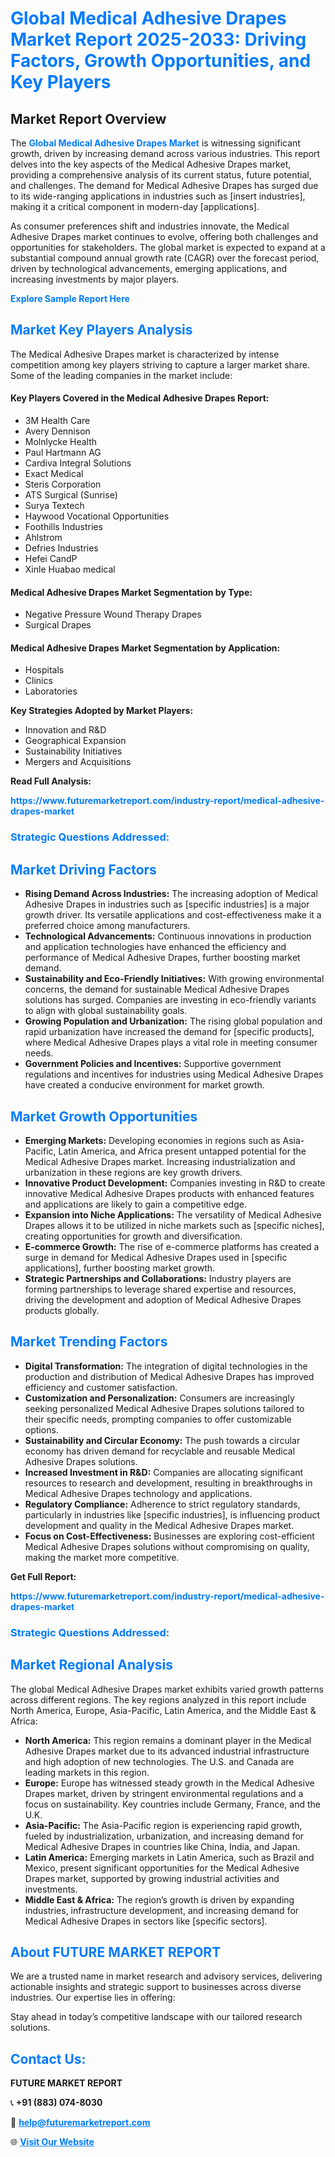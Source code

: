 <h1 style="color: #007BFF;">Global Medical Adhesive Drapes Market Report 2025-2033: Driving Factors, Growth Opportunities, and Key Players</h1>

<section id="overview">
<h2>Market Report Overview</h2>
<p>The <a href="https://www.futuremarketreport.com/industry-report/medical-adhesive-drapes-market" style="color: #007BFF; text-decoration: none;"><strong>Global Medical Adhesive Drapes Market</strong></a> is witnessing significant growth, driven by increasing demand across various industries. This report delves into the key aspects of the Medical Adhesive Drapes market, providing a comprehensive analysis of its current status, future potential, and challenges. The demand for Medical Adhesive Drapes has surged due to its wide-ranging applications in industries such as [insert industries], making it a critical component in modern-day [applications].</p>
<p>As consumer preferences shift and industries innovate, the Medical Adhesive Drapes market continues to evolve, offering both challenges and opportunities for stakeholders. The global market is expected to expand at a substantial compound annual growth rate (CAGR) over the forecast period, driven by technological advancements, emerging applications, and increasing investments by major players.</p>
</section>

<section id="overview">
<p><a href="https://www.futuremarketreport.com/request-sample/reportId=55883" style="color: #007BFF; text-decoration: none;"><strong>Explore Sample Report Here</strong></a></p>
</section>

<section id="key-players">
<h2 style="color: #007BFF;">Market Key Players Analysis</h2>
<p>The Medical Adhesive Drapes market is characterized by intense competition among key players striving to capture a larger market share. Some of the leading companies in the market include:</p>
<h4>Key Players Covered in the Medical Adhesive Drapes Report:</h4>
<ul><li>3M Health Care</li><li>Avery Dennison</li><li>Molnlycke Health</li><li>Paul Hartmann AG</li><li>Cardiva Integral Solutions</li><li>Exact Medical</li><li>Steris Corporation</li><li>ATS Surgical (Sunrise)</li><li>Surya Textech</li><li>Haywood Vocational Opportunities</li><li>Foothills Industries</li><li>Ahlstrom</li><li>Defries Industries</li><li>Hefei CandP</li><li>Xinle Huabao medical</li></ul>
<h4>Medical Adhesive Drapes Market Segmentation by Type:</h4>
<ul><li>Negative Pressure Wound Therapy Drapes</li><li>Surgical Drapes</li></ul>

<h4>Medical Adhesive Drapes Market Segmentation by Application:</h4>
<ul><li>Hospitals</li><li>Clinics</li><li>Laboratories</li></ul>
<p><strong>Key Strategies Adopted by Market Players:</strong></p>
<ul>
<li>Innovation and R&D</li>
<li>Geographical Expansion</li>
<li>Sustainability Initiatives</li>
<li>Mergers and Acquisitions</li>
</ul>
</section>

<section>
<p><strong>Read Full Analysis: </strong></p><a href="https://www.futuremarketreport.com/industry-report/medical-adhesive-drapes-market" style="color: #007BFF; text-decoration: none;"><strong>https://www.futuremarketreport.com/industry-report/medical-adhesive-drapes-market</strong></a>
<h3 style="color: #007BFF;">Strategic Questions Addressed:</h3>
</section>

<section id="driving-factors">
<h2 style="color: #007BFF;">Market Driving Factors</h2>
<ul>
<li><strong>Rising Demand Across Industries:</strong> The increasing adoption of Medical Adhesive Drapes in industries such as [specific industries] is a major growth driver. Its versatile applications and cost-effectiveness make it a preferred choice among manufacturers.</li>
<li><strong>Technological Advancements:</strong> Continuous innovations in production and application technologies have enhanced the efficiency and performance of Medical Adhesive Drapes, further boosting market demand.</li>
<li><strong>Sustainability and Eco-Friendly Initiatives:</strong> With growing environmental concerns, the demand for sustainable Medical Adhesive Drapes solutions has surged. Companies are investing in eco-friendly variants to align with global sustainability goals.</li>
<li><strong>Growing Population and Urbanization:</strong> The rising global population and rapid urbanization have increased the demand for [specific products], where Medical Adhesive Drapes plays a vital role in meeting consumer needs.</li>
<li><strong>Government Policies and Incentives:</strong> Supportive government regulations and incentives for industries using Medical Adhesive Drapes have created a conducive environment for market growth.</li>
</ul>
</section>

<section id="growth-opportunities">
<h2 style="color: #007BFF;">Market Growth Opportunities</h2>
<ul>
<li><strong>Emerging Markets:</strong> Developing economies in regions such as Asia-Pacific, Latin America, and Africa present untapped potential for the Medical Adhesive Drapes market. Increasing industrialization and urbanization in these regions are key growth drivers.</li>
<li><strong>Innovative Product Development:</strong> Companies investing in R&D to create innovative Medical Adhesive Drapes products with enhanced features and applications are likely to gain a competitive edge.</li>
<li><strong>Expansion into Niche Applications:</strong> The versatility of Medical Adhesive Drapes allows it to be utilized in niche markets such as [specific niches], creating opportunities for growth and diversification.</li>
<li><strong>E-commerce Growth:</strong> The rise of e-commerce platforms has created a surge in demand for Medical Adhesive Drapes used in [specific applications], further boosting market growth.</li>
<li><strong>Strategic Partnerships and Collaborations:</strong> Industry players are forming partnerships to leverage shared expertise and resources, driving the development and adoption of Medical Adhesive Drapes products globally.</li>
</ul>
</section>

<section id="trending-factors">
<h2 style="color: #007BFF;">Market Trending Factors</h2>
<ul>
<li><strong>Digital Transformation:</strong> The integration of digital technologies in the production and distribution of Medical Adhesive Drapes has improved efficiency and customer satisfaction.</li>
<li><strong>Customization and Personalization:</strong> Consumers are increasingly seeking personalized Medical Adhesive Drapes solutions tailored to their specific needs, prompting companies to offer customizable options.</li>
<li><strong>Sustainability and Circular Economy:</strong> The push towards a circular economy has driven demand for recyclable and reusable Medical Adhesive Drapes solutions.</li>
<li><strong>Increased Investment in R&D:</strong> Companies are allocating significant resources to research and development, resulting in breakthroughs in Medical Adhesive Drapes technology and applications.</li>
<li><strong>Regulatory Compliance:</strong> Adherence to strict regulatory standards, particularly in industries like [specific industries], is influencing product development and quality in the Medical Adhesive Drapes market.</li>
<li><strong>Focus on Cost-Effectiveness:</strong> Businesses are exploring cost-efficient Medical Adhesive Drapes solutions without compromising on quality, making the market more competitive.</li>
</ul>
</section>

<section>
<p><strong>Get Full Report: </strong></p><a href="https://www.futuremarketreport.com/industry-report/medical-adhesive-drapes-market" style="color: #007BFF; text-decoration: none;"><strong>https://www.futuremarketreport.com/industry-report/medical-adhesive-drapes-market</strong></a>
<h3 style="color: #007BFF;">Strategic Questions Addressed:</h3>
</section>


<section id="regional-analysis">
<h2 style="color: #007BFF;">Market Regional Analysis</h2>
<p>The global Medical Adhesive Drapes market exhibits varied growth patterns across different regions. The key regions analyzed in this report include North America, Europe, Asia-Pacific, Latin America, and the Middle East & Africa:</p>
<ul>
<li><strong>North America:</strong> This region remains a dominant player in the Medical Adhesive Drapes market due to its advanced industrial infrastructure and high adoption of new technologies. The U.S. and Canada are leading markets in this region.</li>
<li><strong>Europe:</strong> Europe has witnessed steady growth in the Medical Adhesive Drapes market, driven by stringent environmental regulations and a focus on sustainability. Key countries include Germany, France, and the U.K.</li>
<li><strong>Asia-Pacific:</strong> The Asia-Pacific region is experiencing rapid growth, fueled by industrialization, urbanization, and increasing demand for Medical Adhesive Drapes in countries like China, India, and Japan.</li>
<li><strong>Latin America:</strong> Emerging markets in Latin America, such as Brazil and Mexico, present significant opportunities for the Medical Adhesive Drapes market, supported by growing industrial activities and investments.</li>
<li><strong>Middle East & Africa:</strong> The region’s growth is driven by expanding industries, infrastructure development, and increasing demand for Medical Adhesive Drapes in sectors like [specific sectors].</li>
</ul>
</section>

<footer>
<h2 style="color: #007BFF;">About FUTURE MARKET REPORT</h2>
<p>We are a trusted name in market research and advisory services, delivering actionable insights and strategic support to businesses across diverse industries. Our expertise lies in offering:</p>

<p>Stay ahead in today’s competitive landscape with our tailored research solutions.</p>

<h2 style="color: #007BFF;">Contact Us:</h2>
<p><strong>FUTURE MARKET REPORT</strong></p>
<p>📞 <strong>+91 (883) 074-8030</strong></p>
<p>📧 <strong><a href="mailto:help@futuremarketreport.com" style="color: #007BFF;">help@futuremarketreport.com</a></strong></p>
<p>🌐 <strong><a href="https://www.futuremarketreport.com/" style="color: #007BFF;">Visit Our Website</a></strong></p>
</footer>
